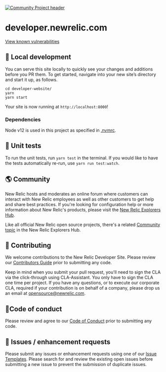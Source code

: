 [![Community Project header](https://github.com/newrelic/open-source-office/raw/master/examples/categories/images/Community_Project.png)](https://github.com/newrelic/open-source-office/blob/master/examples/categories/index.md#category-community-project)

# developer.newrelic.com

[View known vulnerabilities](https://snyk.io/test/github/newrelic/developer-website)

## 🚀 Local development

You can serve this site locally to quickly see your changes and additions before you PR them. To get started, navigate into your new site’s directory and start it up, as follows.

```shell
cd developer-website/
yarn
yarn start
```

Your site is now running at `http://localhost:8000`!

### Dependencies

Node v12 is used in this project as specified in [.nvmrc](https://github.com/newrelic/developer-website/blob/master/.nvmrc).

## 📝 Unit tests

To run the unit tests, run `yarn test` in the terminal. If you would like to
have the tests automatically re-run, use `yarn run test:watch`.

## 🌎 Community

New Relic hosts and moderates an online forum where customers can interact with
New Relic employees as well as other customers to get help and share best practices. If you're looking for configuration help or more information about New Relic's products, please visit the [New Relic Explorers Hub](https://discuss.newrelic.com/).

Like all official New Relic open source projects, there's a related
[Community topic](https://discuss.newrelic.com/t/developer-newrelic-com/108069)
in the New Relic Explorers Hub.

## 🚧 Contributing

We welcome contributions to the New Relic Developer Site. Please review our
[Contributors Guide](CONTRIBUTING.md) prior to submitting any code.

Keep in mind when you submit your pull request, you'll need to sign the CLA via the click-through using CLA-Assistant. You only have to sign the CLA one time per project. If you have any questions, or to execute our corporate CLA, required if your contribution is on behalf of a company, please drop us an email at opensource@newrelic.com.

## 🚦Code of conduct

Please review and agree to our [Code of Conduct](CODE_OF_CONDUCT.md) prior to submitting any code.

## 🐛 Issues / enhancement requests

Please submit any issues or enhancement requests using one of our
[Issue Templates](https://github.com/newrelic/developer-website/issues/new/choose).
Please search for and review the existing open issues before submitting a new
issue to prevent the submission of duplicate issues.

